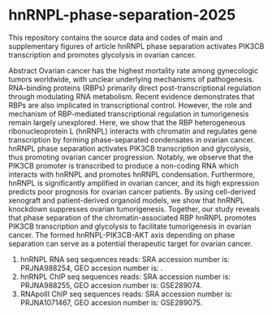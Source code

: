 # hnRNPL-phase-separation-2025
This repository contains the source data and codes of main and supplementary figures of article hnRNPL phase separation activates PIK3CB transcription and promotes glycolysis in ovarian cancer.

Abstract
Ovarian cancer has the highest mortality rate among gynecologic tumors worldwide, with unclear underlying mechanisms of pathogenesis. RNA-binding proteins (RBPs) primarily direct post-transcriptional regulation through modulating RNA metabolism. Recent evidence demonstrates that RBPs are also implicated in transcriptional control. However, the role and mechanism of RBP-mediated transcriptional regulation in tumorigenesis remain largely unexplored. Here, we show that the RBP heterogeneous ribonucleoprotein L (hnRNPL) interacts with chromatin and regulates gene transcription by forming phase-separated condensates in ovarian cancer. hnRNPL phase separation activates PIK3CB transcription and glycolysis, thus promoting ovarian cancer progression. Notably, we observe that the PIK3CB promoter is transcribed to produce a non-coding RNA which interacts with hnRNPL and promotes hnRNPL condensation. Furthermore, hnRNPL is significantly amplified in ovarian cancer, and its high expression predicts poor prognosis for ovarian cancer patients. By using cell-derived xenograft and patient-derived organoid models, we show that hnRNPL knockdown suppresses ovarian tumorigenesis. Together, our study reveals that phase separation of the chromatin-associated RBP hnRNPL promotes PIK3CB transcription and glycolysis to facilitate tumorigenesis in ovarian cancer. The formed hnRNPL-PIK3CB-AKT axis depending on phase separation can serve as a potential therapeutic target for ovarian cancer.

1. hnRNPL RNA seq sequences reads: SRA accession number is: PRJNA988254, GEO accesion number is: . 
2. hnRNPL ChIP seq sequences reads: SRA accession number is: PRJNA988255, GEO accesion number is: GSE289074. 
3. RNApolII ChIP seq sequences reads: SRA accession number is: PRJNA1071467, GEO accesion number is: GSE289075. 
